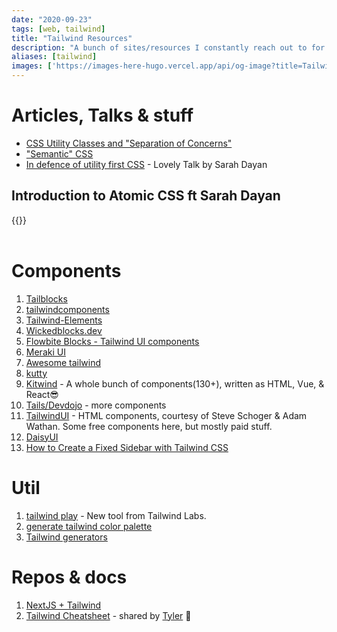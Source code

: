 ```yaml
---
date: "2020-09-23"
tags: [web, tailwind]
title: "Tailwind Resources"
description: "A bunch of sites/resources I constantly reach out to for inspiration when using tailwind, which is like all the time"
aliases: [tailwind]
images: ['https://images-here-hugo.vercel.app/api/og-image?title=Tailwind%20Resources']
---
```


# Articles, Talks & stuff
- [CSS Utility Classes and "Separation of Concerns"](https://adamwathan.me/css-utility-classes-and-separation-of-concerns/)
- ["Semantic" CSS](https://adamwathan.me/2014/11/10/semantic-css/)
- [In defence of utility first CSS](https://www.dotconferences.com/2019/12/sarah-dayan-in-defense-of-utility-first-css) - Lovely Talk by Sarah Dayan

## Introduction to Atomic CSS ft Sarah Dayan
{{<youtube PcrzsCdoFoY>}} <br/><br/>

# Components
1. [Tailblocks](https://mertjf.github.io/tailblocks/)
2. [tailwindcomponents](https://tailwindcomponents.com/)
3. [Tailwind-Elements](https://tailwind-elements.com/)
4. [Wickedblocks.dev](https://wickedblocks.dev/)
5. [Flowbite Blocks - Tailwind UI components](https://flowbite.com/blocks/)
6. [Meraki UI](https://merakiui.com)
7. [Awesome tailwind](https://github.com/aniftyco/awesome-tailwindcss)
8. [kutty](https://kutty.netlify.app/docs/)
9. [Kitwind](https://kitwind.io/products/kometa/components) - A whole bunch of components(130+), written as HTML, Vue, & React😎
10. [Tails/Devdojo](https://devdojo.com/tailwindcss/components) - more components
11. [TailwindUI](https://tailwindui.com/components) - HTML components, courtesy of Steve Schoger & Adam Wathan. Some free components here, but mostly paid stuff.
12. [DaisyUI](https://daisyui.com/)
13. [How to Create a Fixed Sidebar with Tailwind CSS](https://www.kindacode.com/snippet/how-to-create-a-fixed-sidebar-with-tailwind-css/)

# Util
1. [tailwind play](https://play.tailwindcss.com/) - New tool from Tailwind Labs.
2. [generate tailwind color palette](https://javisperez.github.io/tailwindcolorshades/#/)
3. [Tailwind generators](https://www.tailwindtoolbox.com/generators)

# Repos & docs
1. [NextJS + Tailwind](https://tailwindcss.com/docs/guides/nextjs)
2. [Tailwind Cheatsheet](https://nerdcave.com/tailwind-cheat-sheet) - shared by [Tyler](https://www.tylerpillay.co.za/) 🦾
